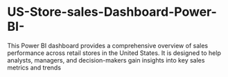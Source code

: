 # US-Store-sales-Dashboard-Power-BI-
This Power BI dashboard provides a comprehensive overview of sales performance across retail stores in the United States. It is designed to help analysts, managers, and decision-makers gain insights into key sales metrics and trends

